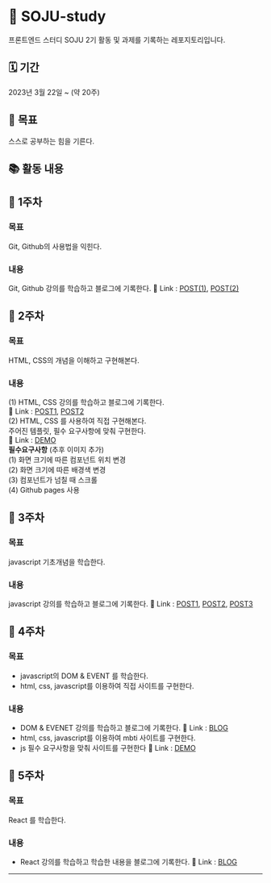 # 🍾 SOJU-study

프론트엔드 스터디 SOJU 2기 활동 및 과제를 기록하는 레포지토리입니다.

## 🗓 기간

2023년 3월 22일 ~ (약 20주)

## 🥅 목표

스스로 공부하는 힘을 기른다.

## 📚 활동 내용

## 📝 1주차

### 목표

Git, Github의 사용법을 익힌다.

### 내용

Git, Github 강의를 학습하고 블로그에 기록한다.
🔗 Link : [POST(1)](https://hyem-burger.tistory.com/28), [POST(2)](https://hyem-burger.tistory.com/29)

## 📝 2주차

### 목표

HTML, CSS의 개념을 이해하고 구현해본다.

### 내용

(1) HTML, CSS 강의를 학습하고 블로그에 기록한다.  
🔗 Link : [POST1](https://hyem-burger.tistory.com/30), [POST2](https://hyem-burger.tistory.com/30)  
(2) HTML, CSS 를 사용하여 직접 구현해본다.  
주어진 템플릿, 필수 요구사항에 맞춰 구현한다.  
🔗 Link : [DEMO](https://hyemburgerworld.github.io/SOJU-study/2-2/)  
**필수요구사항** (추후 이미지 추가)  
(1) 화면 크기에 따른 컴포넌트 위치 변경  
(2) 화면 크기에 따른 배경색 변경  
(3) 컴포넌트가 넘칠 때 스크롤  
(4) Github pages 사용

## 📝 3주차

### 목표

javascript 기초개념을 학습한다.

### 내용

javascript 강의를 학습하고 블로그에 기록한다.
🔗 Link : [POST1](https://hyem-burger.tistory.com/33), [POST2](https://hyem-burger.tistory.com/34), [POST3](https://hyem-burger.tistory.com/35)

## 📝 4주차

### 목표

- javascript의 DOM & EVENT 를 학습한다.
- html, css, javascript를 이용하여 직접 사이트를 구현한다.

### 내용

- DOM & EVENET 강의를 학습하고 블로그에 기록한다. 🔗 Link : [BLOG](https://hyem-burger.tistory.com/37)
- html, css, javascript를 이용하여 mbti 사이트를 구현한다.
- js 필수 요구사항을 맞춰 사이트를 구현한다 🔗 Link : [DEMO](https://hyemburgerworld.github.io/SOJU-study/4-2/)

## 📝 5주차

### 목표

React 를 학습한다.

### 내용

- React 강의를 학습하고 학습한 내용을 블로그에 기록한다. 🔗 Link : [BLOG](https://hyem-burger.tistory.com/38)

---
